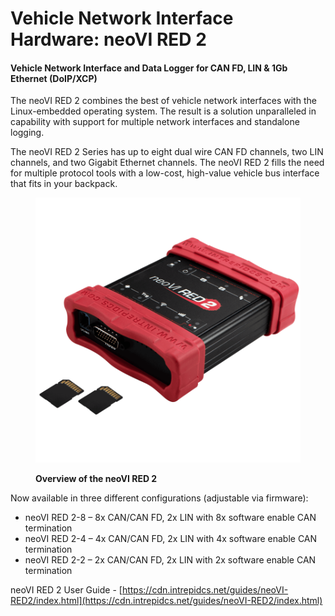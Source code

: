 # Vehicle Network Interface Hardware: neoVI RED 2

#### Vehicle Network Interface and Data Logger for CAN FD, LIN & 1Gb Ethernet (DoIP/XCP)&#x20;

The neoVI RED 2 combines the best of vehicle network interfaces with the Linux-embedded operating system. The result is a solution unparalleled in capability with support for multiple network interfaces and standalone logging.&#x20;

The neoVI RED 2 Series has up to eight dual wire CAN FD channels, two LIN channels, and two Gigabit Ethernet channels. The neoVI RED 2 fills the need for multiple protocol tools with a low-cost, high-value vehicle bus interface that fits in your backpack.

<figure><img src="../.gitbook/assets/red2.png" alt=""><figcaption><p><strong>Overview of the neoVI RED 2</strong></p></figcaption></figure>

Now available in three different configurations (adjustable via firmware):

* neoVI RED 2-8 – 8x CAN/CAN FD, 2x LIN with 8x software enable CAN termination&#x20;
* neoVI RED 2-4 – 4x CAN/CAN FD, 2x LIN with 4x software enable CAN termination
* neoVI RED 2-2 – 2x CAN/CAN FD, 2x LIN with 2x software enable CAN termination

neoVI RED 2 User Guide - [https://cdn.intrepidcs.net/guides/neoVI-RED2/index.html](https://cdn.intrepidcs.net/guides/neoVI-RED2/index.html)

